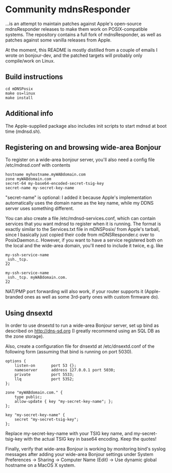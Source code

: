 # Community mdnsResponder

…is an attempt to maintain patches against Apple's open-source mdnsResponder releases to make them work on POSIX-compatible systems. The repository contains a full fork of mdnsResponder, as well as patches against some vanilla releases from Apple.

At the moment, this README is mostly distilled from a couple of emails I wrote on bonjour-dev, and the patched targets will probably only compile/work on Linux.

## Build instructions

	cd mDNSPosix
	make os=linux
	make install

## Additional info

The Apple-supplied package also includes init scripts to start mdnsd at boot time (mdnsd.sh).

## Registering on and browsing wide-area Bonjour

To register on a wide-area bonjour server, you'll also need a config file /etc/mdnsd.conf with contents

	hostname myhostname.myWABdomain.com
	zone myWABdomain.com
	secret-64 my-base64-encoded-secret-tsig-key
	secret-name my-secret-key-name

"secret-name" is optional: I added it because Apple's implementation automatically uses the domain name as the key name, while my DDNS server uses something different.

You can also create a file /etc/mdnsd-services.conf, which can contain services that you want mdnsd to register when it is running. The format is exactly similar to the Services.txt file in mDNSPosix/ from Apple's tarball, since I basically just copied their code from mDNSResponder.c over to PosixDaemon.c. However, if you want to have a service registered both on the local and the wide-area domain, you'll need to include it twice, e.g. like

	my-ssh-service-name
	_ssh._tcp.
	22

	my-ssh-service-name
	_ssh._tcp. myWABdomain.com.
	22

NAT/PMP port forwarding will also work, if your router supports it (Apple-branded ones as well as some 3rd-party ones with custom firmware do).

## Using dnsextd

In order to use dnsextd to run a wide-area Bonjour server, set up bind as described on http://dns-sd.org (I greatly recommend using an SQL DB as the zone storage).

Also, create a configuration file for dnsextd at /etc/dnsextd.conf of the following form (assuming that bind is running on port 5030).

	options {
		listen-on		port 53 {};
		nameserver		address 127.0.0.1 port 5030;
		private			port 5533;
		llq				port 5352;
	};

	zone "myWABdomain.com." {
		type public;
		allow-update { key "my-secret-key-name"; };
	};

	key "my-secret-key-name" {
		secret "my-secret-tsig-key";
	};

Replace my-secret-key-name with your TSIG key name, and my-secret-tsig-key with the actual TSIG key in base64 encoding. Keep the quotes!

Finally, verify that wide-area Bonjour is working by monitoring bind's syslog messages after adding your wide-area Bonjour settings under System Preferences -> Sharing -> Computer Name (Edit) -> Use dynamic global hostname on a MacOS X system.